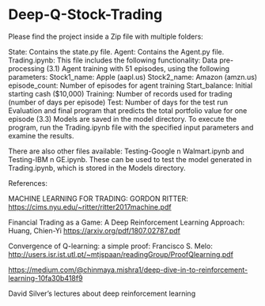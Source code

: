 # Deep-Q-Stock-Trading


Please find the project inside a Zip file with multiple folders:

State: Contains the state.py file.
Agent: Contains the Agent.py file.
Trading.ipynb: This file includes the following functionality:
Data pre-processing (3.1)
Agent training with 51 episodes, using the following parameters:
Stock1_name: Apple (aapl.us)
Stock2_name: Amazon (amzn.us)
episode_count: Number of episodes for agent training
Start_balance: Initial starting cash ($10,000)
Training: Number of records used for trading (number of days per episode)
Test: Number of days for the test run
Evaluation and final program that predicts the total portfolio value for one episode (3.3)
Models are saved in the model directory. To execute the program, run the Trading.ipynb file with the specified input parameters and examine the results.

There are also other files available: Testing-Google n Walmart.ipynb and Testing-IBM n GE.ipynb. These can be used to test the model generated in Trading.ipynb, which is stored in the Models directory.

References:

MACHINE LEARNING FOR TRADING: GORDON RITTER: https://cims.nyu.edu/~ritter/ritter2017machine.pdf

Financial Trading as a Game: A Deep Reinforcement Learning Approach: Huang, Chien-Yi https://arxiv.org/pdf/1807.02787.pdf

Convergence of Q-learning: a simple proof: Francisco S. Melo: http://users.isr.ist.utl.pt/~mtjspaan/readingGroup/ProofQlearning.pdf

https://medium.com/@chinmaya.mishra1/deep-dive-in-to-reinforcement-learning-10fa30b418f9

David Silver’s lectures about deep reinforcement learning

